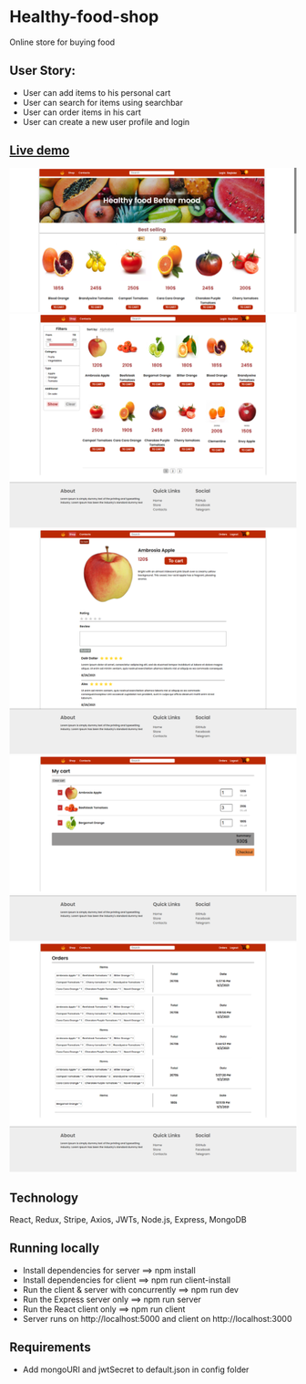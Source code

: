 # Healthy-food-shop
Online store for buying food

## User Story:
* User can add items to his personal cart
* User can search for items using searchbar
* User can order items in his cart
* User can create a new user profile and login
## [Live demo](https://healthy-food-shop.herokuapp.com/)
![alt text](https://github.com/Dolir/healthy-food-shop/blob/main/client/public/homepage.png "Home page")
![alt text](https://github.com/Dolir/healthy-food-shop/blob/main/client/public/shoppage.png "Shop page")
![alt text](https://github.com/Dolir/healthy-food-shop/blob/main/client/public/itempage.png "Item page")
![alt text](https://github.com/Dolir/healthy-food-shop/blob/main/client/public/cartpage.png "Cart page")
![alt text](https://github.com/Dolir/healthy-food-shop/blob/main/client/public/orderspage.png "Orders page")

## Technology
React, Redux, Stripe, Axios, JWTs, Node.js, Express, MongoDB

## Running locally
* Install dependencies for server ==> npm install
* Install dependencies for client ==> npm run client-install
* Run the client & server with concurrently ==> npm run dev
* Run the Express server only ==> npm run server
* Run the React client only ==> npm run client
* Server runs on http://localhost:5000 and client on http://localhost:3000
## Requirements
* Add mongoURI and jwtSecret to default.json in config folder
